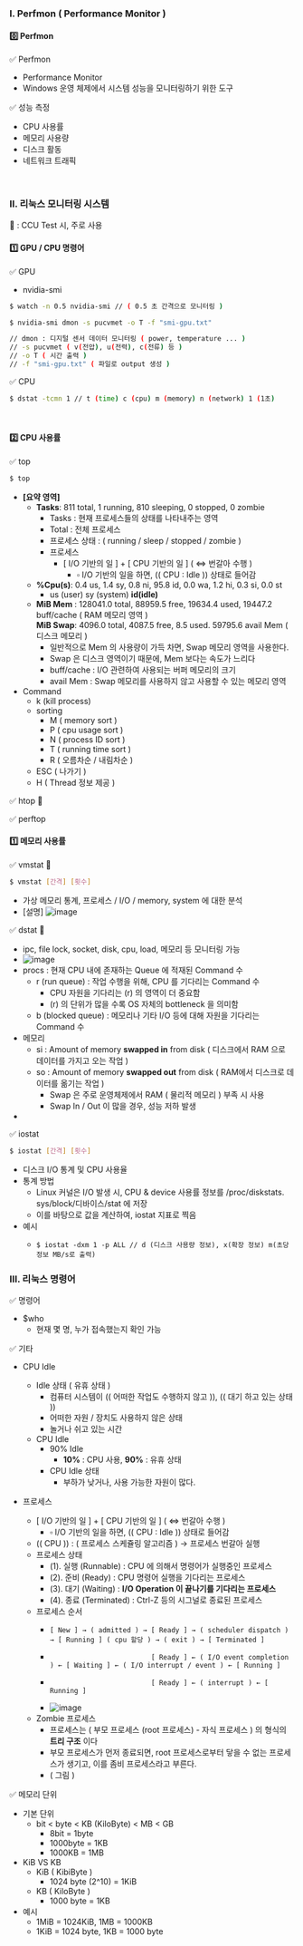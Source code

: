 ### Ⅰ. Perfmon ( Performance Monitor )
#### 0️⃣ Perfmon
✅ Perfmon
- Performance Monitor
- Windows 운영 체제에서 시스템 성능을 모니터링하기 위한 도구

✅ 성능 측정
- CPU 사용률
- 메모리 사용량
- 디스크 활동
- 네트워크 트래픽

<br/>

### Ⅱ. 리눅스 모니터링 시스템
📌 : CCU Test 시, 주로 사용 <br/>

#### 1️⃣ GPU / CPU 명령어
✅ GPU
- nvidia-smi
```bash
$ watch -n 0.5 nvidia-smi // ( 0.5 초 간격으로 모니터링 )
```
```bash
$ nvidia-smi dmon -s pucvmet -o T -f "smi-gpu.txt"

// dmon : 디지털 센서 데이터 모니터링 ( power, temperature ... )
// -s pucvmet ( v(전압), u(전력), c(전류) 등 )
// -o T ( 시간 출력 )
// -f "smi-gpu.txt" ( 파일로 output 생성 )
```
✅ CPU
```bash
$ dstat -tcmn 1 // t (time) c (cpu) m (memory) n (network) 1 (1초)
```
<br/>

#### 2️⃣ CPU 사용률
✅ top
```bash
$ top
```
- **[요약 영역]**
  - **Tasks**: 811 total,   1 running, 810 sleeping,   0 stopped,   0 zombie
    - Tasks : 현재 프로세스들의 상태를 나타내주는 영역
    - Total : 전체 프로세스
    - 프로세스 상태 : ( running / sleep / stopped / zombie )
    - 프로세스
      - [ I/O 기반의 일 ] + [ CPU 기반의 일 ] ( ⇔ 번갈아 수행 )
        - ▫ I/O 기반의 일을 하면, (( CPU : Idle )) 상태로 들어감
  - **%Cpu(s)**:  0.4 us,  1.4 sy,  0.8 ni, 95.8 id,  0.0 wa,  1.2 hi,  0.3 si,  0.0 st
    - us (user) sy (system) **id(idle)**
  - **MiB Mem** : 128041.0 total,  88959.5 free,  19634.4 used,  19447.2 buff/cache ( RAM 메모리 영역 )<br/>
    **MiB Swap**:   4096.0 total,   4087.5 free,      8.5 used.  59795.6 avail Mem ( 디스크 메모리 )
    - 일반적으로 Mem 의 사용량이 가득 차면, Swap 메모리 영역을 사용한다.
    - Swap 은 디스크 영역이기 때문에, Mem 보다는 속도가 느리다
    - buff/cache : I/O 관련하여 사용되는 버퍼 메모리의 크기
    - avail Mem : Swap 메모리를 사용하지 않고 사용할 수 있는 메모리 영역
- Command
  - k (kill process)
  - sorting
    - M ( memory sort )
    - P ( cpu usage sort )
    - N ( process ID sort )
    - T ( running time sort )
    - R ( 오름차순 / 내림차순 )
  - ESC ( 나가기 )
  - H ( Thread 정보 제공 )

✅ htop 📌

✅ perftop

#### 1️⃣ 메모리 사용률
✅ vmstat 📌
```bash
$ vmstat [간격] [횟수]
```
- 가상 메모리 통계, 프로세스 / I/O / memory, system 에 대한 분석
- [설명]
  ![image](https://github.com/shpark0308/c_study_develop/assets/60208434/35828346-b752-40a3-a1f7-9f68205b2674)

✅ dstat 📌
-  ipc, file lock, socket, disk, cpu, load, 메모리 등 모니터링 가능
  - ![image](https://github.com/shpark0308/c_study_develop/assets/60208434/3484caf2-e68c-4a17-a883-dd8f28156b79)
  - procs : 현재 CPU 내에 존재하는 Queue 에 적재된 Command 수
    - r (run queue) : 작업 수행을 위해, CPU 를 기다리는 Command 수
      - CPU 자원을 기다리는 (r) 의 영역이 더 중요함
      - (r) 의 단위가 많을 수록 OS 자체의 bottleneck 을 의미함
    - b (blocked queue) : 메모리나 기타 I/O 등에 대해 자원을 기다리는 Command 수
  - 메모리
    - si : Amount of memory **swapped in** from disk ( 디스크에서 RAM 으로 데이터를 가지고 오는 작업 )
    - so : Amount of memory **swapped out** from disk ( RAM에서 디스크로 데이터를 옮기는 작업 )
      - Swap 은 주로 운영체제에서 RAM ( 물리적 메모리 ) 부족 시 사용
      - Swap In / Out 이 많을 경우, 성능 저하 발생
  - 


✅ iostat
```bash
$ iostat [간격] [횟수]
```
- 디스크 I/O 통계 및 CPU 사용율
- 통계 방법
  - Linux 커널은 I/O 발생 시, CPU & device 사용률 정보를 /proc/diskstats. sys/block/디바이스/stat 에 저장
  - 이를 바탕으로 값을 계산하여, iostat 지표로 찍음
- 예시
  -     $ iostat -dxm 1 -p ALL // d (디스크 사용량 정보), x(확장 정보) m(초당 정보 MB/s로 출력)
 

### Ⅲ. 리눅스 명령어
✅ 명령어
- $who
  - 현재 몇 명, 누가 접속했는지 확인 가능

✅ 기타
- CPU Idle
  - Idle 상태 ( 유휴 상태 )
    - 컴퓨터 시스템이 (( 어떠한 작업도 수행하지 않고 )), (( 대기 하고 있는 상태 ))
    - 어떠한 자원 / 장치도 사용하지 않은 상태
    - 놀거나 쉬고 있는 시간
  - CPU Idle
    - 90% Idle
      - **10%** : CPU 사용, **90%** : 유휴 상태
    - CPU Idle 상태
      - 부하가 낮거나, 사용 가능한 자원이 많다.
     
- 프로세스
  - [ I/O 기반의 일 ] + [ CPU 기반의 일 ] ( ⇔ 번갈아 수행 )
    - ▫ I/O 기반의 일을 하면, (( CPU : Idle )) 상태로 들어감
  - (( CPU )) : ( 프로세스 스케쥴링 알고리즘 ) → 프로세스 번갈아 실행
  - 프로세스 상태
    - (1). 실행 (Runnable) : CPU 에 의해서 명령어가 실행중인 프로세스
    - (2). 준비 (Ready) : CPU 명령어 실행을 기다리는 프로세스
    - (3). 대기 (Waiting) : **I/O Operation 이 끝나기를 기다리는 프로세스**
    - (4). 종료 (Terminated) : Ctrl-Z 등의 시그널로 종료된 프로세스
  - 프로세스 순서
    -     [ New ] → ( admitted ) → [ Ready ] → ( scheduler dispatch ) → [ Running ] ( cpu 할당 ) → ( exit ) → [ Terminated ]
    -                              [ Ready ] ← ( I/O event completion ) ← [ Waiting ] ← ( I/O interrupt / event ) ← [ Running ]
    -                              [ Ready ] ← ( interrupt ) ← [ Running ]
    - ![image](https://github.com/shpark0308/c_study_develop/assets/60208434/5e7d4eb4-9f18-4707-8f53-0e833c42bf6a)
  - Zombie 프로세스
    - 프로세스는 ( 부모 프로세스 (root 프로세스) - 자식 프로세스 ) 의 형식의 **트리 구조** 이다
    - 부모 프로세스가 먼저 종료되면, root 프로세스로부터 닿을 수 없는 프로세스가 생기고, 이를 좀비 프로세스라고 부른다.
    - ( 그림 )
   
✅ 메모리 단위
- 기본 단위
  - bit < byte < KB (KiloByte) < MB < GB
    - 8bit = 1byte
    - 1000byte = 1KB
    - 1000KB = 1MB
- KiB VS KB
  - KiB ( KibiByte )
    - 1024 byte (2^10) = 1KiB
  - KB ( KiloByte )
    - 1000 byte = 1KB
- 예시
  - 1MiB = 1024KiB, 1MB = 1000KB
  - 1KiB = 1024 byte, 1KB = 1000 byte
